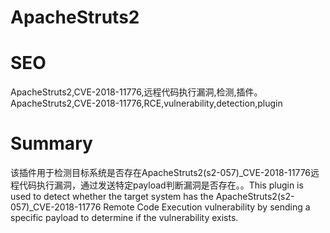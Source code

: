 # ApacheStruts2
# SEO
ApacheStruts2,CVE-2018-11776,远程代码执行漏洞,检测,插件。ApacheStruts2,CVE-2018-11776,RCE,vulnerability,detection,plugin
# Summary
该插件用于检测目标系统是否存在ApacheStruts2(s2-057)_CVE-2018-11776远程代码执行漏洞，通过发送特定payload判断漏洞是否存在。。This plugin is used to detect whether the target system has the ApacheStruts2(s2-057)_CVE-2018-11776 Remote Code Execution vulnerability by sending a specific payload to determine if the vulnerability exists.
